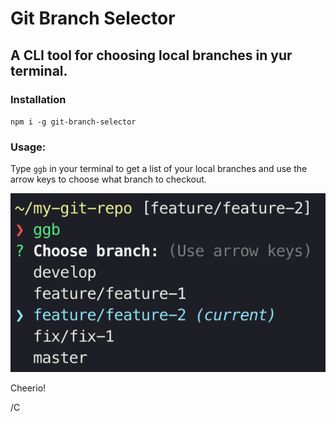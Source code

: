 # Git Branch Selector

## A CLI tool for choosing local branches in yur terminal.

### Installation

`npm i -g git-branch-selector`

### Usage:

Type `ggb` in your terminal to get a list of your local branches and use the arrow keys to choose what branch to checkout.

![Usage](https://raw.githubusercontent.com/christianalares/git-branch-selector/master/usage.png)

Cheerio!

/C
